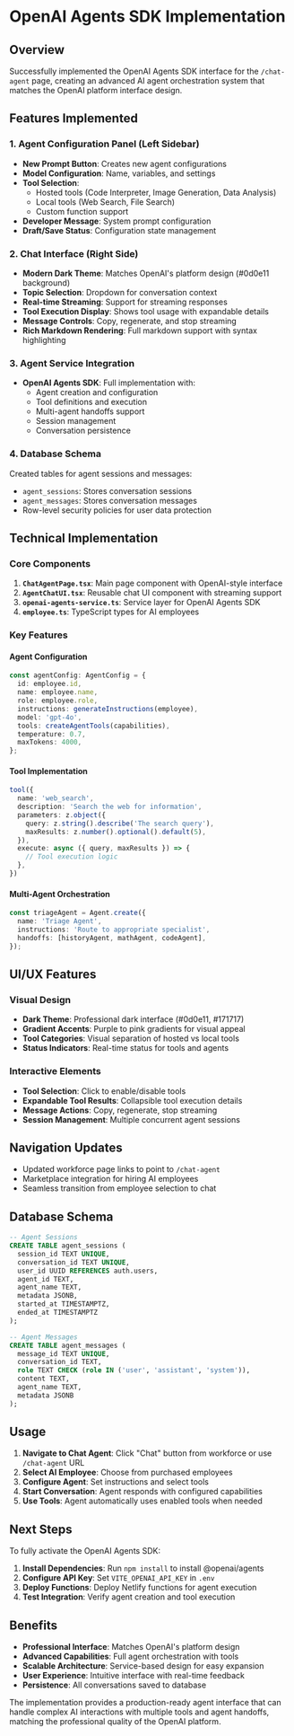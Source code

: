 # OpenAI Agents SDK Implementation

## Overview
Successfully implemented the OpenAI Agents SDK interface for the `/chat-agent` page, creating an advanced AI agent orchestration system that matches the OpenAI platform interface design.

## Features Implemented

### 1. **Agent Configuration Panel (Left Sidebar)**
- **New Prompt Button**: Creates new agent configurations
- **Model Configuration**: Name, variables, and settings
- **Tool Selection**: 
  - Hosted tools (Code Interpreter, Image Generation, Data Analysis)
  - Local tools (Web Search, File Search)
  - Custom function support
- **Developer Message**: System prompt configuration
- **Draft/Save Status**: Configuration state management

### 2. **Chat Interface (Right Side)**
- **Modern Dark Theme**: Matches OpenAI's platform design (#0d0e11 background)
- **Topic Selection**: Dropdown for conversation context
- **Real-time Streaming**: Support for streaming responses
- **Tool Execution Display**: Shows tool usage with expandable details
- **Message Controls**: Copy, regenerate, and stop streaming
- **Rich Markdown Rendering**: Full markdown support with syntax highlighting

### 3. **Agent Service Integration**
- **OpenAI Agents SDK**: Full implementation with:
  - Agent creation and configuration
  - Tool definitions and execution
  - Multi-agent handoffs support
  - Session management
  - Conversation persistence

### 4. **Database Schema**
Created tables for agent sessions and messages:
- `agent_sessions`: Stores conversation sessions
- `agent_messages`: Stores conversation messages
- Row-level security policies for user data protection

## Technical Implementation

### Core Components

1. **`ChatAgentPage.tsx`**: Main page component with OpenAI-style interface
2. **`AgentChatUI.tsx`**: Reusable chat UI component with streaming support
3. **`openai-agents-service.ts`**: Service layer for OpenAI Agents SDK
4. **`employee.ts`**: TypeScript types for AI employees

### Key Features

#### Agent Configuration
```typescript
const agentConfig: AgentConfig = {
  id: employee.id,
  name: employee.name,
  role: employee.role,
  instructions: generateInstructions(employee),
  model: 'gpt-4o',
  tools: createAgentTools(capabilities),
  temperature: 0.7,
  maxTokens: 4000,
};
```

#### Tool Implementation
```typescript
tool({
  name: 'web_search',
  description: 'Search the web for information',
  parameters: z.object({
    query: z.string().describe('The search query'),
    maxResults: z.number().optional().default(5),
  }),
  execute: async ({ query, maxResults }) => {
    // Tool execution logic
  },
})
```

#### Multi-Agent Orchestration
```typescript
const triageAgent = Agent.create({
  name: 'Triage Agent',
  instructions: 'Route to appropriate specialist',
  handoffs: [historyAgent, mathAgent, codeAgent],
});
```

## UI/UX Features

### Visual Design
- **Dark Theme**: Professional dark interface (#0d0e11, #171717)
- **Gradient Accents**: Purple to pink gradients for visual appeal
- **Tool Categories**: Visual separation of hosted vs local tools
- **Status Indicators**: Real-time status for tools and agents

### Interactive Elements
- **Tool Selection**: Click to enable/disable tools
- **Expandable Tool Results**: Collapsible tool execution details
- **Message Actions**: Copy, regenerate, stop streaming
- **Session Management**: Multiple concurrent agent sessions

## Navigation Updates

- Updated workforce page links to point to `/chat-agent`
- Marketplace integration for hiring AI employees
- Seamless transition from employee selection to chat

## Database Schema

```sql
-- Agent Sessions
CREATE TABLE agent_sessions (
  session_id TEXT UNIQUE,
  conversation_id TEXT UNIQUE,
  user_id UUID REFERENCES auth.users,
  agent_id TEXT,
  agent_name TEXT,
  metadata JSONB,
  started_at TIMESTAMPTZ,
  ended_at TIMESTAMPTZ
);

-- Agent Messages
CREATE TABLE agent_messages (
  message_id TEXT UNIQUE,
  conversation_id TEXT,
  role TEXT CHECK (role IN ('user', 'assistant', 'system')),
  content TEXT,
  agent_name TEXT,
  metadata JSONB
);
```

## Usage

1. **Navigate to Chat Agent**: Click "Chat" button from workforce or use `/chat-agent` URL
2. **Select AI Employee**: Choose from purchased employees
3. **Configure Agent**: Set instructions and select tools
4. **Start Conversation**: Agent responds with configured capabilities
5. **Use Tools**: Agent automatically uses enabled tools when needed

## Next Steps

To fully activate the OpenAI Agents SDK:

1. **Install Dependencies**: Run `npm install` to install @openai/agents
2. **Configure API Key**: Set `VITE_OPENAI_API_KEY` in `.env`
3. **Deploy Functions**: Deploy Netlify functions for agent execution
4. **Test Integration**: Verify agent creation and tool execution

## Benefits

- **Professional Interface**: Matches OpenAI's platform design
- **Advanced Capabilities**: Full agent orchestration with tools
- **Scalable Architecture**: Service-based design for easy expansion
- **User Experience**: Intuitive interface with real-time feedback
- **Persistence**: All conversations saved to database

The implementation provides a production-ready agent interface that can handle complex AI interactions with multiple tools and agent handoffs, matching the professional quality of the OpenAI platform.
